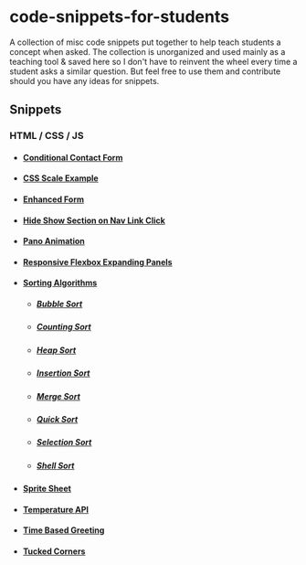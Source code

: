 # code-snippets-for-students

A collection of misc code snippets put together to help teach students a concept when asked. The collection is unorganized and used mainly as a teaching tool & saved here so I don't have to reinvent the wheel every time a student asks a similar question. But feel free to use them and contribute should you have any ideas for snippets.

## Snippets

### HTML / CSS / JS

- #### [Conditional Contact Form](./conditional-contact-form/)
- #### [CSS Scale Example](./css-scale-example/)
- #### [Enhanced Form](./enhanced-form/)
- #### [Hide Show Section on Nav Link Click](./hide-show-section-on-nav-link-click/)
- #### [Pano Animation](./pano-animation/)
- #### [Responsive Flexbox Expanding Panels](./responsive-flexbox-expanding-panels/)
- #### [Sorting Algorithms](./sorting-algorithms/)
  - ##### [Bubble Sort](./sorting-algorithms/bubble-sort/) 
  - ##### [Counting Sort](./sorting-algorithms/counting-sort/)
  - ##### [Heap Sort](./sorting-algorithms/heap-sort/)
  - ##### [Insertion Sort](./sorting-algorithms/insertion-sort/)
  - ##### [Merge Sort](./sorting-algorithms/merge-sort/)
  - ##### [Quick Sort](./sorting-algorithms/quick-sort/)
  - ##### [Selection Sort](./sorting-algorithms/selection-sort/)
  - ##### [Shell Sort](./sorting-algorithms/shell-sort/)
- #### [Sprite Sheet](./sprite-sheet/)
- #### [Temperature API](./temperature-api/)
- #### [Time Based Greeting](./time-based-greeting/)
- #### [Tucked Corners](./tucked-corners/)

